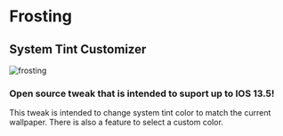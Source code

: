 # Frosting
## System Tint Customizer


![frosting](https://user-images.githubusercontent.com/30321729/93043139-f0586c80-f61e-11ea-903e-6deae24f17b9.png)

### Open source tweak that is intended to suport up to IOS 13.5!

This tweak is intended to change system tint color to match the current wallpaper. There is also a feature to select a custom color.
